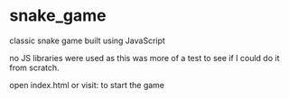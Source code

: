 # snake_game
classic snake game built using JavaScript

no JS libraries were used as this was more of a test to see if I could do it from scratch.

open index.html or visit:  to start the game
